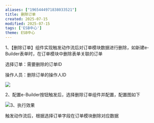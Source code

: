 ```yaml
---
aliases: ["1965444971838033521"]
title: 删除订单
created: 2025-07-15
modified: 2025-07-15
tags: ['ESB中心']
theme: ESB中心
---
```


1、【删除订单】组件实现触发动作流后对订单模块数据进行删除，如新建e-Builder表单时，在订单模块中删除表单关联的订单

选择订单：需要删除的订单ID

操作人员：删除订单的操作人ID

![](7fe6e8a0aeba66a4842a89366841df06.jpg)

2、配置e-Builder按钮触发后，选择删除订单组件并配置，配置图如下

![](f13f6d7b970b9ebc31c8f45e4550a7ad.jpg)3、执行效果

触发动作流后，根据选择订单字段在订单模块删除对应数据